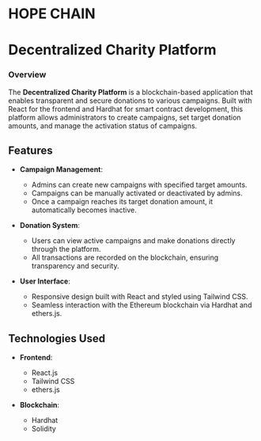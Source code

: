 # HOPE CHAIN

# Decentralized Charity Platform

### Overview

The **Decentralized Charity Platform** is a blockchain-based application that enables transparent and secure donations to various campaigns. Built with React for the frontend and Hardhat for smart contract development, this platform allows administrators to create campaigns, set target donation amounts, and manage the activation status of campaigns.

## Features

- **Campaign Management**:
  - Admins can create new campaigns with specified target amounts.
  - Campaigns can be manually activated or deactivated by admins.
  - Once a campaign reaches its target donation amount, it automatically becomes inactive.

- **Donation System**:
  - Users can view active campaigns and make donations directly through the platform.
  - All transactions are recorded on the blockchain, ensuring transparency and security.

- **User Interface**:
  - Responsive design built with React and styled using Tailwind CSS.
  - Seamless interaction with the Ethereum blockchain via Hardhat and ethers.js.

## Technologies Used

- **Frontend**:
  - React.js
  - Tailwind CSS
  - ethers.js

- **Blockchain**:
  - Hardhat
  - Solidity


<!-- 
```shell
npx hardhat help
npx hardhat test
REPORT_GAS=true npx hardhat test
npx hardhat node
npx hardhat ignition deploy ./ignition/modules/Lock.js
``` -->
